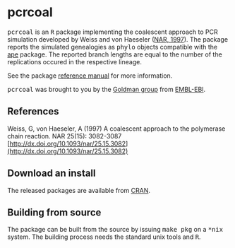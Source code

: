 pcrcoal
=======

<tt>pcrcoal</tt> is an <tt>R</tt> package implementing the coalescent approach to PCR simulation developed by Weiss and von Haeseler ([NAR, 1997](http://dx.doi.org/10.1093/nar/25.15.3082)). The package reports the simulated genealogies as <tt>phylo</tt> objects compatible with the [ape](http://cran.r-project.org/web/packages/ape) package. The reported branch lengths are equal to the number of the replications occured in the respective lineage.

See the package [reference manual](http://cran.r-project.org/web/packages/pcrcoal/pcrcoal.pdf) for more information.

<tt>pcrcoal</tt> was brought to you by the [Goldman group](http://www.ebi.ac.uk/goldman) from [EMBL-EBI](http://www.ebi.ac.uk).

References
----------

Weiss, G, von Haeseler, A (1997) A coalescent approach to the polymerase chain reaction. NAR 25(15): 3082-3087 [http://dx.doi.org/10.1093/nar/25.15.3082](http://dx.doi.org/10.1093/nar/25.15.3082)

Download an install
-------------------

The released packages are available from [CRAN](http://cran.r-project.org/web/packages/pcrcoal).

Building from source
--------------------

The package can be built from the source by issuing <tt>make pkg</tt> on a <tt>*nix</tt> system. The building process needs the standard unix tools and <tt>R</tt>.

